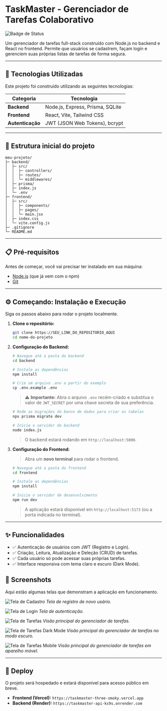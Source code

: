 # TaskMaster - Gerenciador de Tarefas Colaborativo

![Badge de Status](https://img.shields.io/badge/status-em%20desenvolvimento-yellow)

Um gerenciador de tarefas full-stack construído com Node.js no backend e React no frontend. Permite que usuários se cadastrem, façam login e gerenciem suas próprias listas de tarefas de forma segura.

---

## 🚀 Tecnologias Utilizadas

Este projeto foi construído utilizando as seguintes tecnologias:

| Categoria | Tecnologia |
|-----------|------------|
| **Backend** | Node.js, Express, Prisma, SQLite |
| **Frontend**| React, Vite, Tailwind CSS |
| **Autenticação** | JWT (JSON Web Tokens), bcrypt |

---


## 📂 Estrutura inicial do projeto

```
meu-projeto/
├─ backend/
│  ├─ src/
│  │  ├─ controllers/
│  │  ├─ routes/
│  │  └─ middlewares/
│  ├─ prisma/
│  ├─ index.js
│  └─ .env
├─ frontend/
│  ├─ src/
│  │  ├─ components/
│  │  ├─ pages/
│  │  └─ main.jsx
│  ├─ index.css
│  └─ vite.config.js
├─ .gitignore
└─ README.md
```
---

## 📋 Pré-requisitos

Antes de começar, você vai precisar ter instalado em sua máquina:
* [Node.js](https://nodejs.org/en/) (que já vem com o npm)
* [Git](https://git-scm.com/)

---

## ⚙️ Começando: Instalação e Execução

Siga os passos abaixo para rodar o projeto localmente.

1.  **Clone o repositório:**
    ```bash
    git clone https://SEU_LINK_DO_REPOSITORIO_AQUI
    cd nome-do-projeto
    ```

2.  **Configuração do Backend:**
    ```bash
    # Navegue até a pasta do backend
    cd backend

    # Instale as dependências
    npm install

    # Crie um arquivo .env a partir do exemplo
    cp .env.example .env
    ```
    > ⚠️ **Importante:** Abra o arquivo `.env` recém-criado e substitua o valor de `JWT_SECRET` por uma chave secreta de sua preferência.

    ```bash
    # Rode as migrações do banco de dados para criar as tabelas
    npx prisma migrate dev

    # Inicie o servidor do backend
    node index.js
    ```
    > O backend estará rodando em `http://localhost:5000`.

3.  **Configuração do Frontend:**
    > Abra um **novo terminal** para rodar o frontend.
    ```bash
    # Navegue até a pasta do frontend
    cd frontend

    # Instale as dependências
    npm install

    # Inicie o servidor de desenvolvimento
    npm run dev
    ```
    > A aplicação estará disponível em `http://localhost:5173` (ou a porta indicada no terminal).

---

## ✨ Funcionalidades

* ✅ Autenticação de usuários com JWT (Registro e Login).
* ✅ Criação, Leitura, Atualização e Deleção (CRUD) de tarefas.
* ✅ Cada usuário só pode acessar suas próprias tarefas.
* ✅ Interface responsiva com tema claro e escuro (Dark Mode).


## 📸 Screenshots

Aqui estão algumas telas que demonstram a aplicação em funcionamento.

![Tela de Cadastro](https://github.com/user-attachments/assets/b4b21f8b-9476-43d8-946e-62380d96ab77)
*Tela de registro de novo usário.*

![Tela de Login](https://github.com/user-attachments/assets/4bc3a9b9-4f5f-4feb-a839-a52d96f139ee)
*Tela de autenticação.*

![Tela de Tarefas](https://github.com/user-attachments/assets/fc5210ec-f29a-43b1-b552-bf02c3d0a641)
*Visão principal do gerenciador de tarefas.*

![Tela de Tarefas Dark Mode](https://github.com/user-attachments/assets/ab3a46ad-1d8b-459e-9a96-745779235172)
*Visão principal do gerenciador de tarefas no modo escuro.*

![Tela de Tarefas Mobile](https://github.com/user-attachments/assets/10050b7a-ee31-4610-a21a-70e1b81624f6)
*Visão principal do gerenciador de tarefas em aparelho móvel.*

---

## 🔗 Deploy

O projeto será hospedado e estará disponível para acesso público em breve.

* **Frontend (Vercel):** `https://taskmaster-three-smoky.vercel.app`
* **Backend (Render):** `https://taskmaster-api-ks9s.onrender.com`
